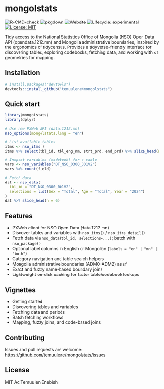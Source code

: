 # mongolstats

<!-- badges: start -->
[![R-CMD-check](https://github.com/temuulene/mongolstats/actions/workflows/R-CMD-check.yaml/badge.svg)](https://github.com/temuulene/mongolstats/actions/workflows/R-CMD-check.yaml)
[![pkgdown](https://github.com/temuulene/mongolstats/actions/workflows/pkgdown.yaml/badge.svg)](https://github.com/temuulene/mongolstats/actions/workflows/pkgdown.yaml)
[![Website](https://img.shields.io/badge/docs-pkgdown-blue.svg)](https://temuulene.github.io/mongolstats/)
[![Lifecycle: experimental](https://img.shields.io/badge/lifecycle-experimental-orange.svg)](https://lifecycle.r-lib.org/articles/stages.html#experimental)
[![License: MIT](https://img.shields.io/badge/License-MIT-yellow.svg)](https://opensource.org/licenses/MIT)
<!-- badges: end -->

Tidy access to the National Statistics Office of Mongolia (NSO) Open Data API (opendata.1212.mn) and Mongolia administrative boundaries, inspired by the ergonomics of tidycensus. Provides a tidyverse-friendly interface for discovering tables, exploring codebooks, fetching data, and working with `sf` geometries for mapping.

## Installation

```r
# install.packages("devtools")
devtools::install_github("temuulene/mongolstats")
```

## Quick start

```r
library(mongolstats)
library(dplyr)

# Use new PXWeb API (data.1212.mn)
nso_options(mongolstats.lang = "en")

# List available tables
itms <- nso_itms()
itms %>% select(tbl_id, tbl_eng_nm, strt_prd, end_prd) %>% slice_head(n = 5)

# Inspect variables (codebook) for a table
vars <- nso_variables("DT_NSO_0300_001V2")
vars %>% count(field)

# Fetch data
dat <- nso_data(
  tbl_id = "DT_NSO_0300_001V2",
  selections = list(Sex = "Total", Age = "Total", Year = "2024")
)
dat %>% slice_head(n = 6)
```

## Features

- PXWeb client for NSO Open Data (data.1212.mn)
- Discover tables and variables with `nso_itms()` / `nso_itms_detail()`
- Fetch data via `nso_data(tbl_id, selections=...)`; batch with `nso_package()`
- Optional label columns in English or Mongolian (`labels = "en" | "mn" | "both"`)
- Category navigation and table search helpers
- Mongolia administrative boundaries (ADM0–ADM2) as `sf`
- Exact and fuzzy name-based boundary joins
- Lightweight on-disk caching for faster table/codebook lookups

## Vignettes

- Getting started
- Discovering tables and variables
- Fetching data and periods
- Batch fetching workflows
- Mapping, fuzzy joins, and code-based joins

## Contributing

Issues and pull requests are welcome: https://github.com/temuulene/mongolstats/issues

## License

MIT Ac Temuulen Enebish
